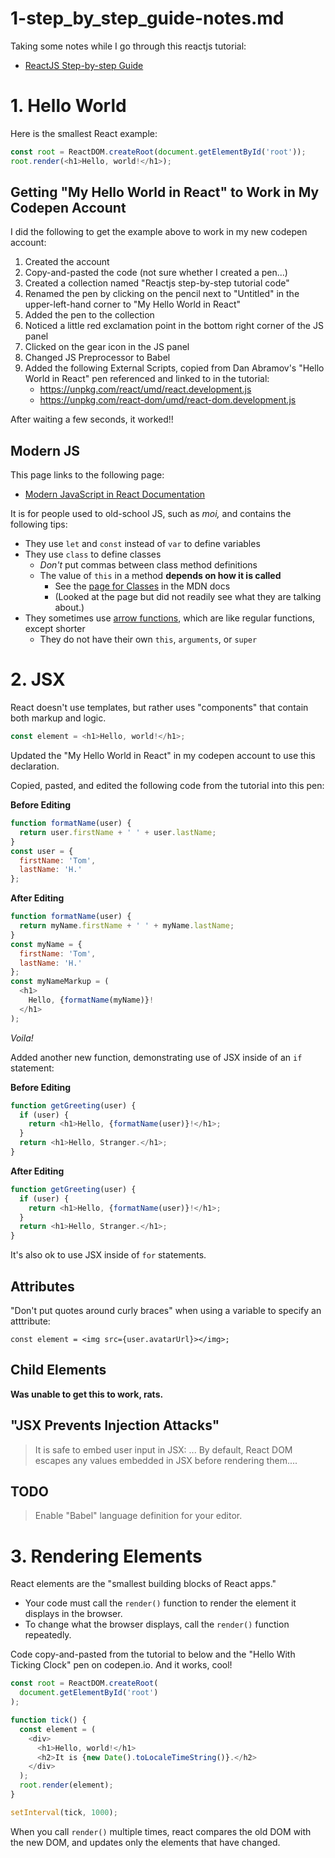 
# 1-step_by_step_guide-notes.md

Taking some notes while I go through this reactjs tutorial:

- [ReactJS Step-by-step Guide](https://reactjs.org/docs/hello-world.html)

# 1. Hello World

Here is the smallest React example:

```javascript
const root = ReactDOM.createRoot(document.getElementById('root'));
root.render(<h1>Hello, world!</h1>);
```

## Getting "My Hello World in React" to Work in My Codepen Account

I did the following to get the example above to work in my new codepen account:

1. Created the account
1. Copy-and-pasted the code (not sure whether I created a pen...)
1. Created a collection named "Reactjs step-by-step tutorial code"
1. Renamed the pen by clicking on the pencil next to "Untitled" in the upper-left-hand corner to "My Hello World in React"
1. Added the pen to the collection
1. Noticed a little red exclamation point in the bottom right corner of the JS panel
1. Clicked on the gear icon in the JS panel
1. Changed JS Preprocessor to Babel
1. Added the following External Scripts, copied from Dan Abramov's "Hello World in React" pen referenced and linked to in the tutorial:
   - https://unpkg.com/react/umd/react.development.js
   - https://unpkg.com/react-dom/umd/react-dom.development.js

After waiting a few seconds, it worked!!

## Modern JS

This page links to the following page:

- [Modern JavaScript in React Documentation](https://gist.github.com/gaearon/683e676101005de0add59e8bb345340c)

It is for people used to old-school JS, such as *moi,* and contains the following tips:

- They use `let` and `const` instead of `var` to define variables
- They use `class` to define classes
  - *Don't* put commas between class method definitions
  - The value of `this` in a method **depends on how it is called**
    - See the [page for Classes](https://developer.mozilla.org/en-US/docs/Web/JavaScript/Reference/Classes#Boxing_with_prototype_and_static_methods)
      in the MDN docs
    - (Looked at the page but did not readily see what they are talking about.)
- They sometimes use [arrow functions](https://developer.mozilla.org/en-US/docs/Web/JavaScript/Reference/Functions/Arrow_functions),
  which are like regular functions, except shorter
  - They do not have their own `this`, `arguments`, or `super`

# 2. JSX

React doesn't use templates, but rather uses "components" that contain both markup and logic.

```javascript
const element = <h1>Hello, world!</h1>;
```

Updated the "My Hello World in React" in my codepen account to use this declaration.

Copied, pasted, and edited the following code from the tutorial into this pen:

**Before Editing**

```javascript
function formatName(user) {
  return user.firstName + ' ' + user.lastName;
}
const user = {
  firstName: 'Tom',
  lastName: 'H.'
};
```

**After Editing**

```javascript
function formatName(user) {
  return myName.firstName + ' ' + myName.lastName;
}
const myName = {
  firstName: 'Tom',
  lastName: 'H.'
};
const myNameMarkup = (
  <h1>
    Hello, {formatName(myName)}!
  </h1>
);
```

*Voila!*

Added another new function, demonstrating use of JSX inside of an `if` statement:

**Before Editing**

```javascript
function getGreeting(user) {
  if (user) {
    return <h1>Hello, {formatName(user)}!</h1>;
  }
  return <h1>Hello, Stranger.</h1>;
}
```

**After Editing**

```javascript
function getGreeting(user) {
  if (user) {
    return <h1>Hello, {formatName(user)}!</h1>;
  }
  return <h1>Hello, Stranger.</h1>;
}
```

It's also ok to use JSX inside of `for` statements.

## Attributes

"Don't put quotes around curly braces" when using a variable to specify an atttribute:

`const element = <img src={user.avatarUrl}></img>;`

## Child Elements

**Was unable to get this to work, rats.**

## "JSX Prevents Injection Attacks"

> It is safe to embed user input in JSX: ... By default, React DOM escapes any values embedded in JSX before rendering them....

## TODO

> Enable "Babel" language definition for your editor.

# 3. Rendering Elements

React elements are the "smallest building blocks of React apps."

- Your code must call the `render()` function to render the element it displays in the browser.
- To change what the browser displays, call the `render()` function repeatedly.

Code copy-and-pasted from the tutorial to below and the "Hello With Ticking Clock" pen on codepen.io.  And it works, cool!

```javascript
const root = ReactDOM.createRoot(
  document.getElementById('root')
);

function tick() {
  const element = (
    <div>
      <h1>Hello, world!</h1>
      <h2>It is {new Date().toLocaleTimeString()}.</h2>
    </div>
  );
  root.render(element);
}

setInterval(tick, 1000);
```

When you call `render()` multiple times, react compares the old DOM with the new DOM, and updates only the elements that have changed.



```javascript
```

```javascript
```

```javascript
```

```javascript
```

```javascript
```

